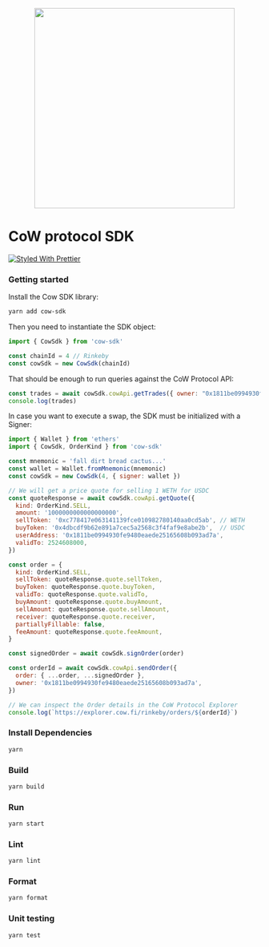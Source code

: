 <p align="center">
  <img width="400" src="https://raw.githubusercontent.com/gnosis/cow-sdk/main/docs/images/CoW.png">
</p>

# CoW protocol SDK
[![Styled With Prettier](https://img.shields.io/badge/code_style-prettier-ff69b4.svg)](https://prettier.io/)


### Getting started

Install the Cow SDK library:

```bash
yarn add cow-sdk
```

Then you need to instantiate the SDK object:

```js
import { CowSdk } from 'cow-sdk'

const chainId = 4 // Rinkeby
const cowSdk = new CowSdk(chainId)
```

That should be enough to run queries against the CoW Protocol API:

```js
const trades = await cowSdk.cowApi.getTrades({ owner: "0x1811be0994930fE9480eAEDe25165608B093ad7A" })
console.log(trades)
```

In case you want to execute a swap, the SDK must be initialized with a Signer:

```js
import { Wallet } from 'ethers'
import { CowSdk, OrderKind } from 'cow-sdk'

const mnemonic = 'fall dirt bread cactus...'
const wallet = Wallet.fromMnemonic(mnemonic)
const cowSdk = new CowSdk(4, { signer: wallet })

// We will get a price quote for selling 1 WETH for USDC
const quoteResponse = await cowSdk.cowApi.getQuote({
  kind: OrderKind.SELL,
  amount: '1000000000000000000',
  sellToken: '0xc778417e063141139fce010982780140aa0cd5ab', // WETH
  buyToken: '0x4dbcdf9b62e891a7cec5a2568c3f4faf9e8abe2b',  // USDC
  userAddress: '0x1811be0994930fe9480eaede25165608b093ad7a',
  validTo: 2524608000,
})

const order = {
  kind: OrderKind.SELL,
  sellToken: quoteResponse.quote.sellToken,
  buyToken: quoteResponse.quote.buyToken,
  validTo: quoteResponse.quote.validTo,
  buyAmount: quoteResponse.quote.buyAmount,
  sellAmount: quoteResponse.quote.sellAmount,
  receiver: quoteResponse.quote.receiver,
  partiallyFillable: false,
  feeAmount: quoteResponse.quote.feeAmount,
}

const signedOrder = await cowSdk.signOrder(order)

const orderId = await cowSdk.cowApi.sendOrder({
  order: { ...order, ...signedOrder },
  owner: '0x1811be0994930fe9480eaede25165608b093ad7a',
})

// We can inspect the Order details in the CoW Protocol Explorer
console.log(`https://explorer.cow.fi/rinkeby/orders/${orderId}`)
```

### Install Dependencies

```bash
yarn
```

### Build

```bash
yarn build
```

### Run

```bash
yarn start
```

### Lint


```bash
yarn lint
```

### Format


```bash
yarn format
```

### Unit testing

```bash
yarn test
```

